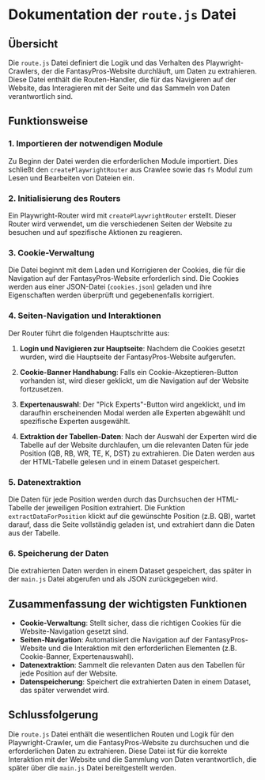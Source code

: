 # Dokumentation der `route.js` Datei

## Übersicht

Die `route.js` Datei definiert die Logik und das Verhalten des Playwright-Crawlers, der die FantasyPros-Website durchläuft, um Daten zu extrahieren. Diese Datei enthält die Routen-Handler, die für das Navigieren auf der Website, das Interagieren mit der Seite und das Sammeln von Daten verantwortlich sind.

## Funktionsweise

### 1. Importieren der notwendigen Module

Zu Beginn der Datei werden die erforderlichen Module importiert. Dies schließt den `createPlaywrightRouter` aus Crawlee sowie das `fs` Modul zum Lesen und Bearbeiten von Dateien ein.

### 2. Initialisierung des Routers

Ein Playwright-Router wird mit `createPlaywrightRouter` erstellt. Dieser Router wird verwendet, um die verschiedenen Seiten der Website zu besuchen und auf spezifische Aktionen zu reagieren.

### 3. Cookie-Verwaltung

Die Datei beginnt mit dem Laden und Korrigieren der Cookies, die für die Navigation auf der FantasyPros-Website erforderlich sind. Die Cookies werden aus einer JSON-Datei (`cookies.json`) geladen und ihre Eigenschaften werden überprüft und gegebenenfalls korrigiert.

### 4. Seiten-Navigation und Interaktionen

Der Router führt die folgenden Hauptschritte aus:

1. **Login und Navigieren zur Hauptseite**: Nachdem die Cookies gesetzt wurden, wird die Hauptseite der FantasyPros-Website aufgerufen.

2. **Cookie-Banner Handhabung**: Falls ein Cookie-Akzeptieren-Button vorhanden ist, wird dieser geklickt, um die Navigation auf der Website fortzusetzen.

3. **Expertenauswahl**: Der "Pick Experts"-Button wird angeklickt, und im daraufhin erscheinenden Modal werden alle Experten abgewählt und spezifische Experten ausgewählt.

4. **Extraktion der Tabellen-Daten**: Nach der Auswahl der Experten wird die Tabelle auf der Website durchlaufen, um die relevanten Daten für jede Position (QB, RB, WR, TE, K, DST) zu extrahieren. Die Daten werden aus der HTML-Tabelle gelesen und in einem Dataset gespeichert.

### 5. Datenextraktion

Die Daten für jede Position werden durch das Durchsuchen der HTML-Tabelle der jeweiligen Position extrahiert. Die Funktion `extractDataForPosition` klickt auf die gewünschte Position (z.B. QB), wartet darauf, dass die Seite vollständig geladen ist, und extrahiert dann die Daten aus der Tabelle.

### 6. Speicherung der Daten

Die extrahierten Daten werden in einem Dataset gespeichert, das später in der `main.js` Datei abgerufen und als JSON zurückgegeben wird.

## Zusammenfassung der wichtigsten Funktionen

- **Cookie-Verwaltung**: Stellt sicher, dass die richtigen Cookies für die Website-Navigation gesetzt sind.
- **Seiten-Navigation**: Automatisiert die Navigation auf der FantasyPros-Website und die Interaktion mit den erforderlichen Elementen (z.B. Cookie-Banner, Expertenauswahl).
- **Datenextraktion**: Sammelt die relevanten Daten aus den Tabellen für jede Position auf der Website.
- **Datenspeicherung**: Speichert die extrahierten Daten in einem Dataset, das später verwendet wird.

## Schlussfolgerung

Die `route.js` Datei enthält die wesentlichen Routen und Logik für den Playwright-Crawler, um die FantasyPros-Website zu durchsuchen und die erforderlichen Daten zu extrahieren. Diese Datei ist für die korrekte Interaktion mit der Website und die Sammlung von Daten verantwortlich, die später über die `main.js` Datei bereitgestellt werden.
